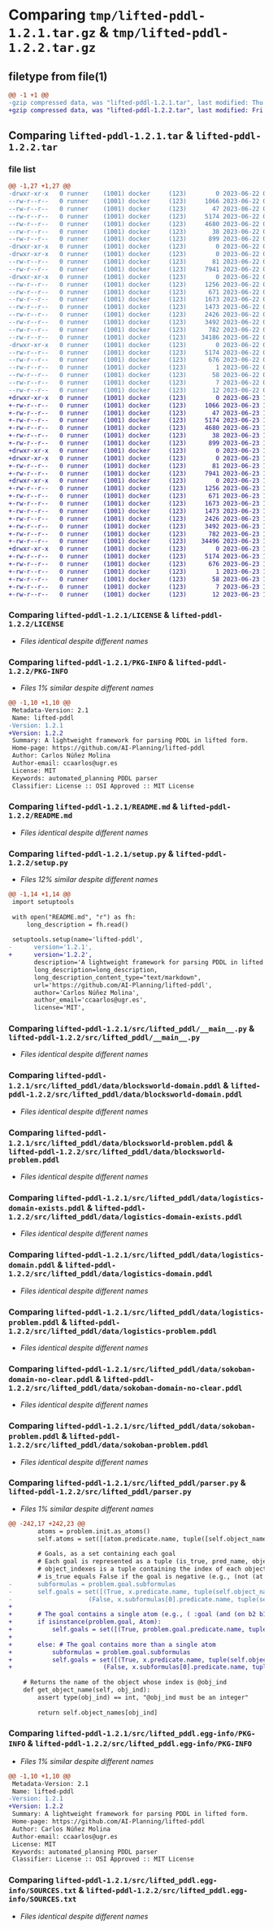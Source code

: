 # Comparing `tmp/lifted-pddl-1.2.1.tar.gz` & `tmp/lifted-pddl-1.2.2.tar.gz`

## filetype from file(1)

```diff
@@ -1 +1 @@
-gzip compressed data, was "lifted-pddl-1.2.1.tar", last modified: Thu Jun 22 00:23:16 2023, max compression
+gzip compressed data, was "lifted-pddl-1.2.2.tar", last modified: Fri Jun 23 17:21:26 2023, max compression
```

## Comparing `lifted-pddl-1.2.1.tar` & `lifted-pddl-1.2.2.tar`

### file list

```diff
@@ -1,27 +1,27 @@
-drwxr-xr-x   0 runner    (1001) docker     (123)        0 2023-06-22 00:23:16.363217 lifted-pddl-1.2.1/
--rw-r--r--   0 runner    (1001) docker     (123)     1066 2023-06-22 00:23:05.000000 lifted-pddl-1.2.1/LICENSE
--rw-r--r--   0 runner    (1001) docker     (123)       47 2023-06-22 00:23:05.000000 lifted-pddl-1.2.1/MANIFEST.in
--rw-r--r--   0 runner    (1001) docker     (123)     5174 2023-06-22 00:23:16.363217 lifted-pddl-1.2.1/PKG-INFO
--rw-r--r--   0 runner    (1001) docker     (123)     4680 2023-06-22 00:23:05.000000 lifted-pddl-1.2.1/README.md
--rw-r--r--   0 runner    (1001) docker     (123)       38 2023-06-22 00:23:16.363217 lifted-pddl-1.2.1/setup.cfg
--rw-r--r--   0 runner    (1001) docker     (123)      899 2023-06-22 00:23:05.000000 lifted-pddl-1.2.1/setup.py
-drwxr-xr-x   0 runner    (1001) docker     (123)        0 2023-06-22 00:23:16.359217 lifted-pddl-1.2.1/src/
-drwxr-xr-x   0 runner    (1001) docker     (123)        0 2023-06-22 00:23:16.359217 lifted-pddl-1.2.1/src/lifted_pddl/
--rw-r--r--   0 runner    (1001) docker     (123)       81 2023-06-22 00:23:05.000000 lifted-pddl-1.2.1/src/lifted_pddl/__init__.py
--rw-r--r--   0 runner    (1001) docker     (123)     7941 2023-06-22 00:23:05.000000 lifted-pddl-1.2.1/src/lifted_pddl/__main__.py
-drwxr-xr-x   0 runner    (1001) docker     (123)        0 2023-06-22 00:23:16.359217 lifted-pddl-1.2.1/src/lifted_pddl/data/
--rw-r--r--   0 runner    (1001) docker     (123)     1256 2023-06-22 00:23:05.000000 lifted-pddl-1.2.1/src/lifted_pddl/data/blocksworld-domain.pddl
--rw-r--r--   0 runner    (1001) docker     (123)      671 2023-06-22 00:23:05.000000 lifted-pddl-1.2.1/src/lifted_pddl/data/blocksworld-problem.pddl
--rw-r--r--   0 runner    (1001) docker     (123)     1673 2023-06-22 00:23:05.000000 lifted-pddl-1.2.1/src/lifted_pddl/data/logistics-domain-exists.pddl
--rw-r--r--   0 runner    (1001) docker     (123)     1473 2023-06-22 00:23:05.000000 lifted-pddl-1.2.1/src/lifted_pddl/data/logistics-domain.pddl
--rw-r--r--   0 runner    (1001) docker     (123)     2426 2023-06-22 00:23:05.000000 lifted-pddl-1.2.1/src/lifted_pddl/data/logistics-problem.pddl
--rw-r--r--   0 runner    (1001) docker     (123)     3492 2023-06-22 00:23:05.000000 lifted-pddl-1.2.1/src/lifted_pddl/data/sokoban-domain-no-clear.pddl
--rw-r--r--   0 runner    (1001) docker     (123)      782 2023-06-22 00:23:05.000000 lifted-pddl-1.2.1/src/lifted_pddl/data/sokoban-problem.pddl
--rw-r--r--   0 runner    (1001) docker     (123)    34186 2023-06-22 00:23:05.000000 lifted-pddl-1.2.1/src/lifted_pddl/parser.py
-drwxr-xr-x   0 runner    (1001) docker     (123)        0 2023-06-22 00:23:16.359217 lifted-pddl-1.2.1/src/lifted_pddl.egg-info/
--rw-r--r--   0 runner    (1001) docker     (123)     5174 2023-06-22 00:23:16.000000 lifted-pddl-1.2.1/src/lifted_pddl.egg-info/PKG-INFO
--rw-r--r--   0 runner    (1001) docker     (123)      676 2023-06-22 00:23:16.000000 lifted-pddl-1.2.1/src/lifted_pddl.egg-info/SOURCES.txt
--rw-r--r--   0 runner    (1001) docker     (123)        1 2023-06-22 00:23:16.000000 lifted-pddl-1.2.1/src/lifted_pddl.egg-info/dependency_links.txt
--rw-r--r--   0 runner    (1001) docker     (123)       58 2023-06-22 00:23:16.000000 lifted-pddl-1.2.1/src/lifted_pddl.egg-info/entry_points.txt
--rw-r--r--   0 runner    (1001) docker     (123)        7 2023-06-22 00:23:16.000000 lifted-pddl-1.2.1/src/lifted_pddl.egg-info/requires.txt
--rw-r--r--   0 runner    (1001) docker     (123)       12 2023-06-22 00:23:16.000000 lifted-pddl-1.2.1/src/lifted_pddl.egg-info/top_level.txt
+drwxr-xr-x   0 runner    (1001) docker     (123)        0 2023-06-23 17:21:26.575081 lifted-pddl-1.2.2/
+-rw-r--r--   0 runner    (1001) docker     (123)     1066 2023-06-23 17:21:17.000000 lifted-pddl-1.2.2/LICENSE
+-rw-r--r--   0 runner    (1001) docker     (123)       47 2023-06-23 17:21:17.000000 lifted-pddl-1.2.2/MANIFEST.in
+-rw-r--r--   0 runner    (1001) docker     (123)     5174 2023-06-23 17:21:26.575081 lifted-pddl-1.2.2/PKG-INFO
+-rw-r--r--   0 runner    (1001) docker     (123)     4680 2023-06-23 17:21:17.000000 lifted-pddl-1.2.2/README.md
+-rw-r--r--   0 runner    (1001) docker     (123)       38 2023-06-23 17:21:26.575081 lifted-pddl-1.2.2/setup.cfg
+-rw-r--r--   0 runner    (1001) docker     (123)      899 2023-06-23 17:21:17.000000 lifted-pddl-1.2.2/setup.py
+drwxr-xr-x   0 runner    (1001) docker     (123)        0 2023-06-23 17:21:26.571081 lifted-pddl-1.2.2/src/
+drwxr-xr-x   0 runner    (1001) docker     (123)        0 2023-06-23 17:21:26.575081 lifted-pddl-1.2.2/src/lifted_pddl/
+-rw-r--r--   0 runner    (1001) docker     (123)       81 2023-06-23 17:21:17.000000 lifted-pddl-1.2.2/src/lifted_pddl/__init__.py
+-rw-r--r--   0 runner    (1001) docker     (123)     7941 2023-06-23 17:21:17.000000 lifted-pddl-1.2.2/src/lifted_pddl/__main__.py
+drwxr-xr-x   0 runner    (1001) docker     (123)        0 2023-06-23 17:21:26.575081 lifted-pddl-1.2.2/src/lifted_pddl/data/
+-rw-r--r--   0 runner    (1001) docker     (123)     1256 2023-06-23 17:21:17.000000 lifted-pddl-1.2.2/src/lifted_pddl/data/blocksworld-domain.pddl
+-rw-r--r--   0 runner    (1001) docker     (123)      671 2023-06-23 17:21:17.000000 lifted-pddl-1.2.2/src/lifted_pddl/data/blocksworld-problem.pddl
+-rw-r--r--   0 runner    (1001) docker     (123)     1673 2023-06-23 17:21:17.000000 lifted-pddl-1.2.2/src/lifted_pddl/data/logistics-domain-exists.pddl
+-rw-r--r--   0 runner    (1001) docker     (123)     1473 2023-06-23 17:21:17.000000 lifted-pddl-1.2.2/src/lifted_pddl/data/logistics-domain.pddl
+-rw-r--r--   0 runner    (1001) docker     (123)     2426 2023-06-23 17:21:17.000000 lifted-pddl-1.2.2/src/lifted_pddl/data/logistics-problem.pddl
+-rw-r--r--   0 runner    (1001) docker     (123)     3492 2023-06-23 17:21:17.000000 lifted-pddl-1.2.2/src/lifted_pddl/data/sokoban-domain-no-clear.pddl
+-rw-r--r--   0 runner    (1001) docker     (123)      782 2023-06-23 17:21:17.000000 lifted-pddl-1.2.2/src/lifted_pddl/data/sokoban-problem.pddl
+-rw-r--r--   0 runner    (1001) docker     (123)    34496 2023-06-23 17:21:17.000000 lifted-pddl-1.2.2/src/lifted_pddl/parser.py
+drwxr-xr-x   0 runner    (1001) docker     (123)        0 2023-06-23 17:21:26.575081 lifted-pddl-1.2.2/src/lifted_pddl.egg-info/
+-rw-r--r--   0 runner    (1001) docker     (123)     5174 2023-06-23 17:21:26.000000 lifted-pddl-1.2.2/src/lifted_pddl.egg-info/PKG-INFO
+-rw-r--r--   0 runner    (1001) docker     (123)      676 2023-06-23 17:21:26.000000 lifted-pddl-1.2.2/src/lifted_pddl.egg-info/SOURCES.txt
+-rw-r--r--   0 runner    (1001) docker     (123)        1 2023-06-23 17:21:26.000000 lifted-pddl-1.2.2/src/lifted_pddl.egg-info/dependency_links.txt
+-rw-r--r--   0 runner    (1001) docker     (123)       58 2023-06-23 17:21:26.000000 lifted-pddl-1.2.2/src/lifted_pddl.egg-info/entry_points.txt
+-rw-r--r--   0 runner    (1001) docker     (123)        7 2023-06-23 17:21:26.000000 lifted-pddl-1.2.2/src/lifted_pddl.egg-info/requires.txt
+-rw-r--r--   0 runner    (1001) docker     (123)       12 2023-06-23 17:21:26.000000 lifted-pddl-1.2.2/src/lifted_pddl.egg-info/top_level.txt
```

### Comparing `lifted-pddl-1.2.1/LICENSE` & `lifted-pddl-1.2.2/LICENSE`

 * *Files identical despite different names*

### Comparing `lifted-pddl-1.2.1/PKG-INFO` & `lifted-pddl-1.2.2/PKG-INFO`

 * *Files 1% similar despite different names*

```diff
@@ -1,10 +1,10 @@
 Metadata-Version: 2.1
 Name: lifted-pddl
-Version: 1.2.1
+Version: 1.2.2
 Summary: A lightweight framework for parsing PDDL in lifted form.
 Home-page: https://github.com/AI-Planning/lifted-pddl
 Author: Carlos Núñez Molina
 Author-email: ccaarlos@ugr.es
 License: MIT
 Keywords: automated_planning PDDL parser
 Classifier: License :: OSI Approved :: MIT License
```

### Comparing `lifted-pddl-1.2.1/README.md` & `lifted-pddl-1.2.2/README.md`

 * *Files identical despite different names*

### Comparing `lifted-pddl-1.2.1/setup.py` & `lifted-pddl-1.2.2/setup.py`

 * *Files 12% similar despite different names*

```diff
@@ -1,14 +1,14 @@
 import setuptools
 
 with open("README.md", "r") as fh:
     long_description = fh.read()
 
 setuptools.setup(name='lifted-pddl',
-      version='1.2.1',
+      version='1.2.2',
       description='A lightweight framework for parsing PDDL in lifted form.',
       long_description=long_description,
       long_description_content_type="text/markdown",
       url='https://github.com/AI-Planning/lifted-pddl',
       author='Carlos Núñez Molina',
       author_email='ccaarlos@ugr.es',
       license='MIT',
```

### Comparing `lifted-pddl-1.2.1/src/lifted_pddl/__main__.py` & `lifted-pddl-1.2.2/src/lifted_pddl/__main__.py`

 * *Files identical despite different names*

### Comparing `lifted-pddl-1.2.1/src/lifted_pddl/data/blocksworld-domain.pddl` & `lifted-pddl-1.2.2/src/lifted_pddl/data/blocksworld-domain.pddl`

 * *Files identical despite different names*

### Comparing `lifted-pddl-1.2.1/src/lifted_pddl/data/blocksworld-problem.pddl` & `lifted-pddl-1.2.2/src/lifted_pddl/data/blocksworld-problem.pddl`

 * *Files identical despite different names*

### Comparing `lifted-pddl-1.2.1/src/lifted_pddl/data/logistics-domain-exists.pddl` & `lifted-pddl-1.2.2/src/lifted_pddl/data/logistics-domain-exists.pddl`

 * *Files identical despite different names*

### Comparing `lifted-pddl-1.2.1/src/lifted_pddl/data/logistics-domain.pddl` & `lifted-pddl-1.2.2/src/lifted_pddl/data/logistics-domain.pddl`

 * *Files identical despite different names*

### Comparing `lifted-pddl-1.2.1/src/lifted_pddl/data/logistics-problem.pddl` & `lifted-pddl-1.2.2/src/lifted_pddl/data/logistics-problem.pddl`

 * *Files identical despite different names*

### Comparing `lifted-pddl-1.2.1/src/lifted_pddl/data/sokoban-domain-no-clear.pddl` & `lifted-pddl-1.2.2/src/lifted_pddl/data/sokoban-domain-no-clear.pddl`

 * *Files identical despite different names*

### Comparing `lifted-pddl-1.2.1/src/lifted_pddl/data/sokoban-problem.pddl` & `lifted-pddl-1.2.2/src/lifted_pddl/data/sokoban-problem.pddl`

 * *Files identical despite different names*

### Comparing `lifted-pddl-1.2.1/src/lifted_pddl/parser.py` & `lifted-pddl-1.2.2/src/lifted_pddl/parser.py`

 * *Files 1% similar despite different names*

```diff
@@ -242,17 +242,23 @@
 		atoms = problem.init.as_atoms()
 		self.atoms = set([(atom.predicate.name, tuple([self.object_names.index(obj.name) for obj in atom.subterms])) for atom in atoms])
 
 		# Goals, as a set containing each goal
 		# Each goal is represented as a tuple (is_true, pred_name, object_indexes)
 		# object_indexes is a tuple containing the index of each object the atom of the goal is instantiated on
 		# is_true equals False if the goal is negative (e.g., (not (at t1 l1)) ) and True otherwise
-		subformulas = problem.goal.subformulas
-		self.goals = set([(True, x.predicate.name, tuple(self.object_names.index(obj.name) for obj in x.subterms)) if isinstance(x, Atom) else \
-					  (False, x.subformulas[0].predicate.name, tuple(self.object_names.index(obj.name) for obj in x.subformulas[0].subterms)) for x in subformulas])
+		
+		# The goal contains a single atom (e.g., ( :goal (and (on b2 b1))) )
+		if isinstance(problem.goal, Atom):
+			self.goals = set([(True, problem.goal.predicate.name, tuple(self.object_names.index(obj.name) for obj in problem.goal.subterms))])			
+
+		else: # The goal contains more than a single atom
+			subformulas = problem.goal.subformulas
+			self.goals = set([(True, x.predicate.name, tuple(self.object_names.index(obj.name) for obj in x.subterms)) if isinstance(x, Atom) else \
+						  (False, x.subformulas[0].predicate.name, tuple(self.object_names.index(obj.name) for obj in x.subformulas[0].subterms)) for x in subformulas])
 
 	# Returns the name of the object whose index is @obj_ind
 	def get_object_name(self, obj_ind):
 		assert type(obj_ind) == int, "@obj_ind must be an integer"
 
 		return self.object_names[obj_ind]
```

### Comparing `lifted-pddl-1.2.1/src/lifted_pddl.egg-info/PKG-INFO` & `lifted-pddl-1.2.2/src/lifted_pddl.egg-info/PKG-INFO`

 * *Files 1% similar despite different names*

```diff
@@ -1,10 +1,10 @@
 Metadata-Version: 2.1
 Name: lifted-pddl
-Version: 1.2.1
+Version: 1.2.2
 Summary: A lightweight framework for parsing PDDL in lifted form.
 Home-page: https://github.com/AI-Planning/lifted-pddl
 Author: Carlos Núñez Molina
 Author-email: ccaarlos@ugr.es
 License: MIT
 Keywords: automated_planning PDDL parser
 Classifier: License :: OSI Approved :: MIT License
```

### Comparing `lifted-pddl-1.2.1/src/lifted_pddl.egg-info/SOURCES.txt` & `lifted-pddl-1.2.2/src/lifted_pddl.egg-info/SOURCES.txt`

 * *Files identical despite different names*

